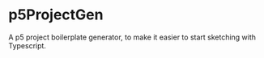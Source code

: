 # p5ProjectGen
A p5 project boilerplate generator, to make it easier to start sketching with Typescript.
